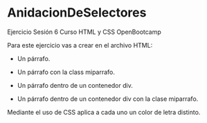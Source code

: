 # AnidacionDeSelectores
Ejercicio Sesión 6 Curso HTML y CSS OpenBootcamp

Para este ejercicio vas a crear en el archivo HTML:



- Un párrafo.

- Un párrafo con la class miparrafo.

- Un párrafo dentro de un contenedor div.

- Un párrafo dentro de un contenedor div con la clase miparrafo.

Mediante el uso de CSS aplica a cada uno un color de letra distinto.

